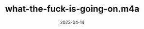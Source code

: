---
title: "what-the-fuck-is-going-on.m4a"
type: spoken
spoken: "/assets/spoken/what-the-fuck-is-going-on/what-the-fuck-is-going-on.m4a"
date: 2023-04-14
---